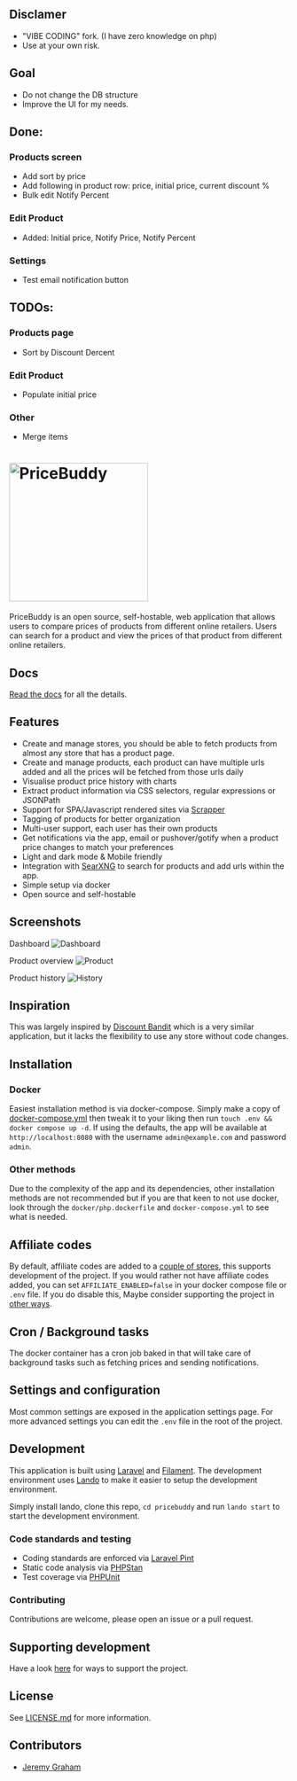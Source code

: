 ## Disclamer
- "VIBE CODING" fork. (I have zero knowledge on php) 
- Use at your own risk.

## Goal
- Do not change the DB structure
- Improve the UI for my needs.

## Done:
### Products screen
- Add sort by price
- Add following in product row: price, initial price, current discount %
- Bulk edit Notify Percent

### Edit Product
- Added: Initial price, Notify Price, Notify Percent

### Settings
- Test email notification button

## TODOs:
### Products page
- Sort by Discount Dercent

### Edit Product
- Populate initial price

### Other
- Merge items



# <img src="public/images/logo-full.svg" width="250" height="auto" alt="PriceBuddy">

PriceBuddy is an open source, self-hostable, web application that allows users
to compare prices of products from different online retailers. Users can search
for a product and view the prices of that product from different online 
retailers.

## Docs

[Read the docs](https://pricebuddy.jez.me?ref=pb-gh) for all the details.

## Features

* Create and manage stores, you should be able to fetch products from almost any
  store that has a product page.
* Create and manage products, each product can have multiple urls added
  and all the prices will be fetched from those urls daily
* Visualise product price history with charts
* Extract product information via CSS selectors, regular expressions or JSONPath
* Support for SPA/Javascript rendered sites via [Scrapper](https://github.com/amerkurev/scrapper)
* Tagging of products for better organization
* Multi-user support, each user has their own products
* Get notifications via the app, email or pushover/gotify when a product price changes to 
  match your preferences
* Light and dark mode & Mobile friendly
* Integration with [SearXNG](https://github.com/searxng/searxng) to search for products
  and add urls within the app.
* Simple setup via docker
* Open source and self-hostable

## Screenshots

Dashboard
![Dashboard](docs/docs/.vuepress/public/screenshots/dashboard.png)

Product overview
![Product](docs/docs/.vuepress/public/screenshots/product.png)

Product history
![History](docs/docs/.vuepress/public/screenshots/history.png)

## Inspiration

This was largely inspired by [Discount Bandit](https://github.com/Cybrarist/Discount-Bandit) 
which is a very similar application, but it lacks the flexibility to use any store without
code changes.

## Installation

### Docker

Easiest installation method is via docker-compose. Simply make a copy of 
[docker-compose.yml](docker-compose.yml) then tweak it to your liking then run
`touch .env && docker compose up -d`. If using the defaults, the app will be available at
`http://localhost:8080` with the username `admin@example.com` and password `admin`.

### Other methods 

Due to the complexity of the app and its dependencies, other installation methods 
are not recommended but if you are that keen to not use docker, look through the 
`docker/php.dockerfile` and `docker-compose.yml` to see what is needed.

## Affiliate codes

By default, affiliate codes are added to a [couple of stores](config/affiliates.php), 
this supports development of the project. If you would rather not have affiliate codes 
added, you can set `AFFILIATE_ENABLED=false` in your docker compose file or `.env` file. 
If you do disable this, Maybe consider supporting the project in 
[other ways](https://pricebuddy.jez.me//support-project.html).

## Cron / Background tasks

The docker container has a cron job baked in that will take care of background tasks
such as fetching prices and sending notifications.

## Settings and configuration

Most common settings are exposed in the application settings page. For more advanced
settings you can edit the `.env` file in the root of the project.

## Development

This application is built using [Laravel](https://laravel.com) and [Filament](https://filamentphp.com/). 
The development environment uses [Lando](https://lando.dev) to make it easier to 
setup the development environment.

Simply install lando, clone this repo, `cd pricebuddy` and run `lando start` to start 
the development environment.

### Code standards and testing

* Coding standards are enforced via [Laravel Pint](https://laravel.com/docs/11.x/pint)
* Static code analysis via [PHPStan](https://phpstan.org/)
* Test coverage via [PHPUnit](https://phpunit.de/)

### Contributing

Contributions are welcome, please open an issue or a pull request.

## Supporting development

Have a look [here](https://pricebuddy.jez.me//support-project.html) for ways to 
support the project.

## License

See [LICENSE.md](LICENSE.md) for more information.

## Contributors

* [Jeremy Graham](https://jez.me)
